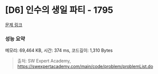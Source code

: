# [D6] 인수의 생일 파티 - 1795 

[문제 링크](https://swexpertacademy.com/main/code/problem/problemDetail.do?contestProbId=AV4xuqCqBeUDFAUx) 

### 성능 요약

메모리: 69,464 KB, 시간: 374 ms, 코드길이: 1,310 Bytes



> 출처: SW Expert Academy, https://swexpertacademy.com/main/code/problem/problemList.do